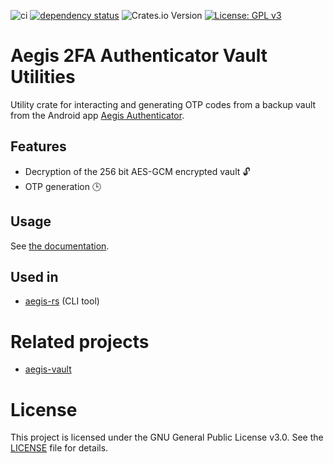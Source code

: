 ![ci](https://github.com/Granddave/aegis-vault-utils/actions/workflows/ci.yml/badge.svg)
[![dependency status](https://deps.rs/repo/github/granddave/aegis-vault-utils/status.svg)](https://deps.rs/repo/github/granddave/aegis-vault-utils)
![Crates.io Version](https://img.shields.io/crates/v/aegis-vault-utils)
[![License: GPL v3](https://img.shields.io/badge/License-GPLv3-blue.svg)](https://www.gnu.org/licenses/gpl-3.0)

# Aegis 2FA Authenticator Vault Utilities

Utility crate for interacting and generating OTP codes from a backup vault from the Android app [Aegis Authenticator](https://github.com/beemdevelopment/Aegis).


## Features

- Decryption of the 256 bit AES-GCM encrypted vault 🔓
- OTP generation 🕒

## Usage

See [the documentation](https://docs.rs/aegis-vault-utils).


## Used in

- [aegis-rs](https://github.com/Granddave/aegis-rs) (CLI tool)


# Related projects

- [aegis-vault](https://crates.io/crates/aegis-vault)


# License

This project is licensed under the GNU General Public License v3.0. See the [LICENSE](LICENSE) file for details.
